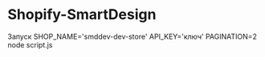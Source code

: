 # Shopify-SmartDesign

Запуск SHOP_NAME='smddev-dev-store' API_KEY='ключ' PAGINATION=2 node script.js
